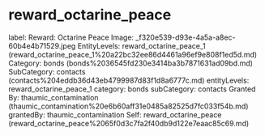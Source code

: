 # reward_octarine_peace

label: Reward: Octarine Peace
Image: _f320e539-d93e-4a5a-a8ec-60b4e4b71529.jpeg
EntityLevels: reward_octarine_peace_1 (reward_octarine_peace_1%20a22bc32ee86d4461a96ef9e808f1ed5d.md)
Category: bonds (bonds%2036545fd230e3414ba3b7871631ad09bd.md)
SubCategory: contacts (contacts%204eddb36d43eb4799987d83f1d8a6777c.md)
entityLevels: reward_octarine_peace_1
category: bonds
subCategory: contacts
Granted By: thaumic_contamination (thaumic_contamination%20e6b60aff31e0485a82525d7fc033f54b.md)
grantedBy: thaumic_contamination
Self: reward_octarine_peace (reward_octarine_peace%2065f0d3c7fa2f40db9d122e7eaac85c69.md)

[](Untitled%20c725ed7626ba49289411757998a238cb.md)